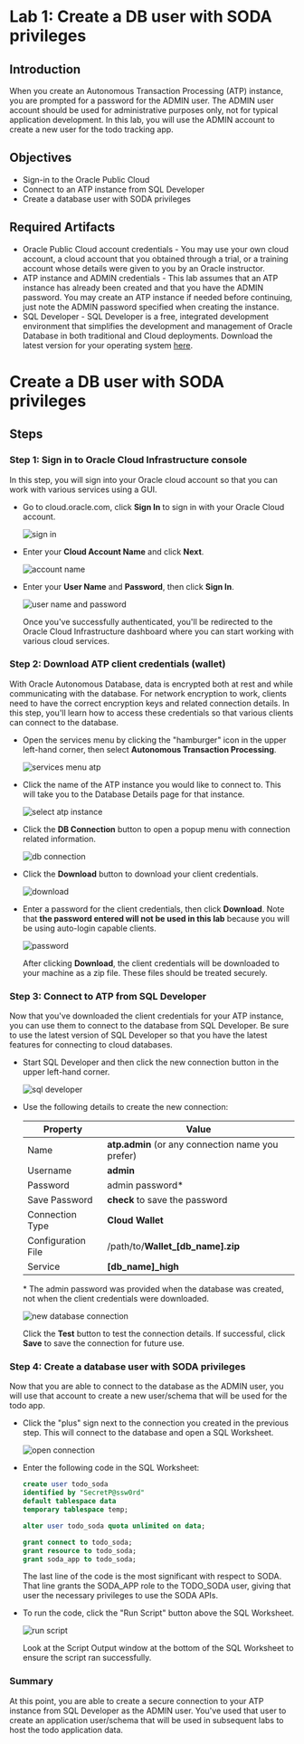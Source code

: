 # Lab 1: Create a DB user with SODA privileges

## Introduction

When you create an Autonomous Transaction Processing (ATP) instance, you are prompted for a password for the ADMIN user. The ADMIN user account should be used for administrative purposes only, not for typical application development. In this lab, you will use the ADMIN account to create a new user for the todo tracking app.

## Objectives

- Sign-in to the Oracle Public Cloud
- Connect to an ATP instance from SQL Developer
- Create a database user with SODA privileges

## Required Artifacts

- Oracle Public Cloud account credentials - You may use your own cloud account, a cloud account that you obtained through a trial, or a training account whose details were given to you by an Oracle instructor.
- ATP instance and ADMIN credentials - This lab assumes that an ATP instance has already been created and that you have the ADMIN password. You may create an ATP instance if needed before continuing, just note the ADMIN password specified when creating the instance.
- SQL Developer - SQL Developer is a free, integrated development environment that simplifies the development and management of Oracle Database in both traditional and Cloud deployments. Download the latest version for your operating system [here](https://www.oracle.com/technetwork/developer-tools/sql-developer/downloads/index.html).

# Create a DB user with SODA privileges

## Steps

### Step 1: Sign in to Oracle Cloud Infrastructure console

In this step, you will sign into your Oracle cloud account so that you can work with various services using a GUI.

- Go to cloud.oracle.com, click **Sign In** to sign in with your Oracle Cloud account.

  ![sign in](images/1/signin.png)

- Enter your **Cloud Account Name** and click **Next**.

  ![account name](images/1/account-name.png)

- Enter your **User Name** and **Password**, then click **Sign In**.

  ![user name and password](images/1/user-name-and-password.png)

  Once you've successfully authenticated, you'll be redirected to the Oracle Cloud Infrastructure dashboard where you can start working with various cloud services.

### Step 2: Download ATP client credentials (wallet)

With Oracle Autonomous Database, data is encrypted both at rest and while communicating with the database. For network encryption to work, clients need to have the correct encryption keys and related connection details. In this step, you'll learn how to access these credentials so that various clients can connect to the database.

- Open the services menu by clicking the "hamburger" icon in the upper left-hand corner, then select **Autonomous Transaction Processing**.

  ![services menu atp](images/1/services-menu-atp.png)

- Click the name of the ATP instance you would like to connect to. This will take you to the Database Details page for that instance.

  ![select atp instance](images/1/select-atp-instance.png)

- Click the **DB Connection** button to open a popup menu with connection related information.

  ![db connection](images/1/db-connection.png)

- Click the **Download** button to download your client credentials.

  ![download](images/1/download.png)

- Enter a password for the client credentials, then click **Download**. Note that **the password entered will not be used in this lab** because you will be using auto-login capable clients. 

  ![password](images/1/password.png)

  After clicking **Download**, the client credentials will be downloaded to your machine as a zip file. These files should be treated securely. 

### Step 3: Connect to ATP from SQL Developer

Now that you've downloaded the client credentials for your ATP instance, you can use them to connect to the database from SQL Developer. Be sure to use the latest version of SQL Developer so that you have the latest features for connecting to cloud databases.

- Start SQL Developer and then click the new connection button in the upper left-hand corner.

  ![sql developer](images/1/sql-developer.png)

- Use the following details to create the new connection:

    | Property           | Value                                             |
    | ------------------ | ------------------------------------------------- |
    | Name               | **atp.admin** (or any connection name you prefer) |
    | Username           | **admin**                                         |
    | Password           | admin password*                                   |
    | Save Password      | **check** to save the password                    |
    | Connection Type    | **Cloud Wallet**                                  |
    | Configuration File | /path/to/**Wallet_[db_name].zip**                 |
    | Service            | **[db_name]_high**                                |

  \* The admin password was provided when the database was created, not when the client credentials were downloaded.
  
  ![new database connection](images/1/new-database-connection.png)

  Click the **Test** button to test the connection details. If successful, click **Save** to save the connection for future use.

### Step 4: Create a database user with SODA privileges

Now that you are able to connect to the database as the ADMIN user, you will use that account to create a new user/schema that will be used for the todo app. 

- Click the "plus" sign next to the connection you created in the previous step. This will connect to the database and open a SQL Worksheet.

  ![open connection](images/1/open-connection.png)

- Enter the following code in the SQL Worksheet:

  ```sql
  create user todo_soda 
  identified by "SecretP@ssw0rd"
  default tablespace data
  temporary tablespace temp;

  alter user todo_soda quota unlimited on data;

  grant connect to todo_soda;
  grant resource to todo_soda;
  grant soda_app to todo_soda;
  ```

  The last line of the code is the most significant with respect to SODA. That line grants the SODA_APP role to the TODO_SODA user, giving that user the necessary privileges to use the SODA APIs.

- To run the code, click the "Run Script" button above the SQL Worksheet.

  ![run script](images/1/run-script.png)

  Look at the Script Output window at the bottom of the SQL Worksheet to ensure the script ran successfully.

### Summary

At this point, you are able to create a secure connection to your ATP instance from SQL Developer as the ADMIN user. You've used that user to create an application user/schema that will be used in subsequent labs to host the todo application data.
